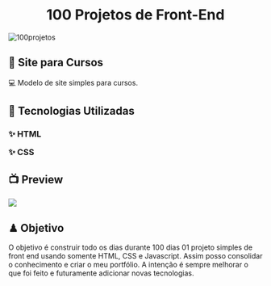 <h1 align="center">100 Projetos de Front-End</h1>
<img alt="100projetos" title="logomarca" src="./logo2.png">
<h2> 📕 Site para Cursos</h2>
<p>
 💻 Modelo de site simples para cursos.
</p>
<h2> 🚀 Tecnologias Utilizadas</h2>
<h3>
<p> ✨ HTML</p>
<p> ✨ CSS</p>
</h3>
<h2> 📺 Preview</h2>
<img src="./frases.gif">
<h2> ♟ Objetivo</h2>
<p>
O objetivo é construir todo os dias durante 100 dias 01 projeto simples de front end usando somente HTML, CSS e Javascript. Assim posso consolidar o conhecimento e criar o meu portfólio. A intenção é sempre melhorar o que foi feito e futuramente adicionar novas tecnologias. 
</p>
